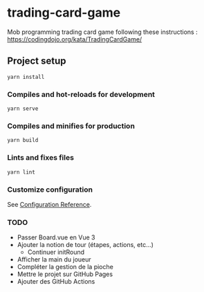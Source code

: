 # trading-card-game

Mob programming trading card game following these instructions : https://codingdojo.org/kata/TradingCardGame/

## Project setup
```
yarn install
```

### Compiles and hot-reloads for development
```
yarn serve
```

### Compiles and minifies for production
```
yarn build
```

### Lints and fixes files
```
yarn lint
```

### Customize configuration
See [Configuration Reference](https://cli.vuejs.org/config/).


### TODO
- Passer Board.vue en Vue 3
- Ajouter la notion de tour (étapes, actions, etc...)
    - Continuer initRound
- Afficher la main du joueur
- Compléter la gestion de la pioche
- Mettre le projet sur GitHub Pages
- Ajouter des GitHub Actions
